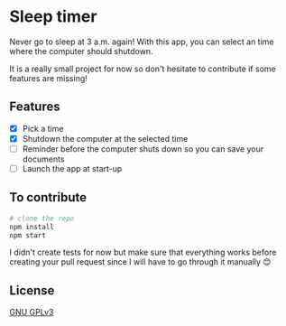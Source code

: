 # Sleep timer

Never go to sleep at 3 a.m. again! 
With this app, you can select an time where the computer should shutdown. 

It is a really small project for now so don't hesitate to contribute if some features are missing!

## Features 

- [x] Pick a time
- [x] Shutdown the computer at the selected time
- [ ] Reminder before the computer shuts down so you can save your documents
- [ ] Launch the app at start-up

## To contribute

```bash
# clone the repo
npm install
npm start
```

I didn't create tests for now but make sure that everything works before creating your pull request since I will have to
go through it manually 😊

## License

[GNU GPLv3 ](LICENSE.md)
